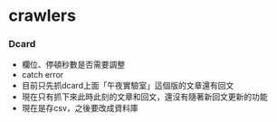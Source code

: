 # crawlers

### Dcard 
- 欄位、停頓秒數是否需要調整
- catch error
- 目前只先抓dcard上面「午夜實驗室」這個版的文章還有回文
- 現在只有抓下來此時此刻的文章和回文，還沒有隨著新回文更新的功能
- 現在是存csv，之後要改成資料庫

